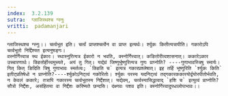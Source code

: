 ```yaml
---
index:  3.2.139
sutra:  ग्लाजिस्थश्च ग्स्नुः
vritti:  padamanjari
---
```


	ग्लाजिस्थश्च ग्स्नुः।। चर्त्वभूत इति। चर्त्वं प्राप्तश्चर्त्वेन वा प्राप्त इत्यर्थः। र्श्युकः कितीत्यत्रापीति। गकारोऽपि चर्त्वभूतो निर्द्दिश्यत इत्यनुषङ्गः।
	वस्नोर्गित्त्वान्न स्थ ईकारः। स्थास्नुरित्यत्र ईकारो न भवति, क्स्नोर्गित्त्वात्। कङितोरीत्वशासनात्। ककारेऽकार उच्चारणार्थः। क्ङितोर्हीत्त्वमुच्यते, अयं तु गित्। यद्येवं जिष्णुर्भूष्णुरित्यत्र गुणः प्राप्नोति? ----गुणाभावस्त्रिषु स्मार्यः। गित् कित् ङिदिति त्रिषु गुणाभावः स्मर्तव्यः; `क्ङिति च` इत्यत्र गकारप्रश्लेषात्। इह तर्हि भूष्णुरिति `र्श्युकः किति` इतीट्प्रतिषेधो न प्राप्नोति?----र्श्युकोऽनिट्त्वं गकोरितोः। र्श्युकः परस्य यदनिट्त्वं तद्गकारककारयोर्द्वयोरपीतोर्भवति, न केवलं ककारे; तत्रापि गकारस्य चर्त्वभूतस्य निर्द्देशात्। यद्येवम्, चर्त्वस्यासिद्धत्वाद् `हशि च` इत्युत्वं प्राप्नोति? सौत्रो निर्द्देशः, असंहितया वा निर्द्देशः करिष्यते छन्दसि। दंक्ष्णवः पशव इति। क्स्नोर्गित्त्वादुपधालोपाभावः।।
